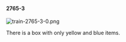 #### 2765-3
![train-2765-3-0.png](https://github.com/lil-lab/nlvr/raw/master/nlvr/train/images/56/train-2765-3-0.png "train-2765-3-0.png")

There is a box with only yellow and blue items.